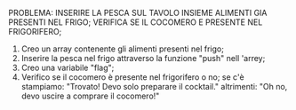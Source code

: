 PROBLEMA: INSERIRE LA PESCA SUL TAVOLO INSIEME ALIMENTI GIA PRESENTI NEL FRIGO; VERIFICA SE IL COCOMERO E PRESENTE NEL FRIGORIFERO;

1. Creo un array contenente gli alimenti presenti nel frigo;
2. Inserire la pesca nel frigo attraverso la funzione "push" nell 'arrey;
3. Creo una variabile "flag";
4. Verifico se il cocomero è presente nel frigorifero o no;
    se c'è stampiamo: "Trovato! Devo solo preparare il cocktail."
    altrimenti: "Oh no, devo uscire a comprare il cocomero!"